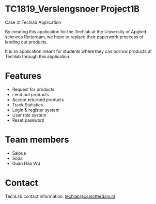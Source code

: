 # TC1819_Verslengsnoer Project1B
Case 3: Techlab Application

By creating this application for the Techlab at the University of Applied sciences Rotterdam, we hope to replace their paperwork proccess of lending out products.
 
It is an application meant for students where they can borrow products at Techlab through this application.

# Features
* Request for products
* Lend out products
* Accept returned products
* Track Statistics
* Login & register system
* User role system
* Reset password

# Team members
* Saloua
* Sopa
* Guan Hao Wu

# Contact
TechLab contact information: techlab@csarotterdam.nl



